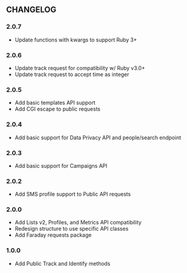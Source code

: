 ## CHANGELOG

### 2.0.7

* Update functions with kwargs to support Ruby 3+

### 2.0.6

* Update track request for compatibility w/ Ruby v3.0+
* Update track request to accept time as integer

### 2.0.5

* Add basic templates API support
* Add CGI escape to public requests

### 2.0.4

* Add basic support for Data Privacy API and people/search endpoint

### 2.0.3

* Add basic support for Campaigns API

### 2.0.2

* Add SMS profile support to Public API requests

### 2.0.0

* Add Lists v2, Profiles, and Metrics API compatibility
* Redesign structure to use specific API classes
* Add Faraday requests package

### 1.0.0

* Add Public Track and Identify methods

